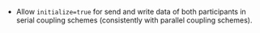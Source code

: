 - Allow `initialize=true` for send and write data of both participants in serial coupling schemes (consistently with parallel coupling schemes).
